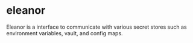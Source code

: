 # eleanor

Eleanor is a interface to communicate with various secret stores such as environment variables, vault, and config maps.
